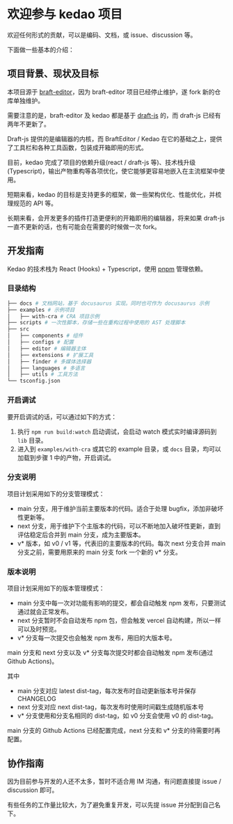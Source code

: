 # 欢迎参与 kedao 项目

欢迎任何形式的贡献，可以是编码、文档，或 issue、discussion 等。

下面做一些基本的介绍：

## 项目背景、现状及目标

本项目源于 [braft-editor](https://github.com/margox/braft-editor)，因为 braft-editor 项目已经停止维护，遂 fork 新的仓库单独维护。

需要注意的是，braft-editor 及 kedao 都是基于 [draft-js](https://www.npmjs.com/package/draft-js) 的，而 draft-js 已经有两年不更新了。

Draft-js 提供的是编辑器的内核，而 BraftEditor / Kedao 在它的基础之上，提供了工具栏和各种工具函数，包装成开箱即用的形式。

目前，kedao 完成了项目的依赖升级(react / draft-js 等)、技术栈升级(Typescript)，输出产物重构等各项优化，使它能够更容易地嵌入在主流框架中使用。

短期来看，kedao 的目标是支持更多的框架，做一些架构优化、性能优化，并梳理规范的 API 等。

长期来看，会开发更多的插件打造更便利的开箱即用的编辑器，将来如果 draft-js 一直不更新的话，也有可能会在需要的时候做一次 fork。

## 开发指南

Kedao 的技术栈为 React (Hooks) + Typescript，使用 [pnpm](https://pnpm.io/) 管理依赖。

### 目录结构

```bash
├── docs # 文档网站，基于 docusaurus 实现。同时也可作为 docusaurus 示例
├── examples # 示例项目
│   ├── with-cra # CRA 项目示例
├── scripts # 一次性脚本，存储一些在重构过程中使用的 AST 处理脚本
├── src
│   ├── components # 组件
│   ├── configs # 配置
│   ├── editor # 编辑器主体
│   ├── extensions # 扩展工具
│   ├── finder # 多媒体选择器
│   ├── languages # 多语言
│   ├── utils # 工具方法
└── tsconfig.json
```

### 开启调试

要开启调试的话，可以通过如下的方式：

1. 执行 `npm run build:watch` 启动调试，会启动 watch 模式实时编译源码到 `lib` 目录。
1. 进入到 `examples/with-cra` 或其它的 example 目录，或 `docs` 目录，均可以加载到步骤 1 中的产物，开启调试。

### 分支说明

项目计划采用如下的分支管理模式：

- main 分支，用于维护当前主要版本的代码。适合于处理 bugfix，添加非破坏性更新等。
- next 分支，用于维护下个主版本的代码，可以不断地加入破坏性更新，直到评估稳定后合并到 main 分支，成为主要版本。
- v\* 版本，如 v0 / v1 等，代表旧的主要版本的代码。每次 next 分支合并 main 分支之前，需要用原来的 main 分支 fork 一个新的 v\* 分支。

### 版本说明

项目计划采用如下的版本管理模式：

- main 分支中每一次对功能有影响的提交，都会自动触发 npm 发布，只要测试通过就会正常发布。
- next 分支暂时不会自动发布 npm 包，但会触发 vercel 自动构建，所以一样可以及时预览。
- v\* 分支每一次提交也会触发 npm 发布，用旧的大版本号。

main 分支和 next 分支以及 v\* 分支每次提交时都会自动触发 npm 发布(通过 Github Actions)。

其中

- main 分支对应 latest dist-tag，每次发布时自动更新版本号并保存 CHANGELOG
- next 分支对应 next dist-tag，每次发布时使用时间戳生成随机版本号
- v\* 分支使用和分支名相同的 dist-tag，如 v0 分支会使用 v0 的 dist-tag。

main 分支的 Github Actions 已经配置完成，next 分支和 v\* 分支的待需要时再配置。

## 协作指南

因为目前参与开发的人还不太多，暂时不适合用 IM 沟通，有问题直接提 issue / discussion 即可。

有些任务的工作量比较大，为了避免重复开发，可以先提 issue 并分配到自己名下。
